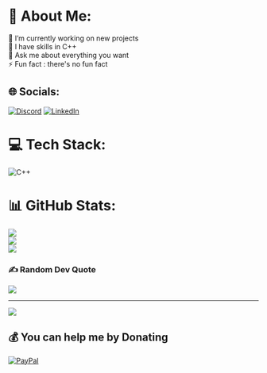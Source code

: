 # 💫 About Me:
🔭 I’m currently working on new projects<br>🌱 I have skills in C++<br>💬 Ask me about everything you want<br>⚡ Fun fact : there's no fun fact


## 🌐 Socials:
[![Discord](https://img.shields.io/badge/Discord-%237289DA.svg?logo=discord&logoColor=white)](https://discord.gg/9Nine#0833) [![LinkedIn](https://img.shields.io/badge/LinkedIn-%230077B5.svg?logo=linkedin&logoColor=white)](https://linkedin.com/in/yoanguezet) 

# 💻 Tech Stack:
![C++](https://img.shields.io/badge/c++-%2300599C.svg?style=flat&logo=c%2B%2B&logoColor=white)
# 📊 GitHub Stats:
![](https://github-readme-stats.vercel.app/api?username=im9nine&theme=highcontrast&hide_border=false&include_all_commits=true&count_private=true)<br/>
![](https://github-readme-streak-stats.herokuapp.com/?user=im9nine&theme=highcontrast&hide_border=false)<br/>
![](https://github-readme-stats.vercel.app/api/top-langs/?username=im9nine&theme=highcontrast&hide_border=false&include_all_commits=true&count_private=true&layout=compact)

### ✍️ Random Dev Quote
![](https://quotes-github-readme.vercel.app/api?type=horizontal&theme=dark)

---
[![](https://visitcount.itsvg.in/api?id=im9nine&icon=5&color=2)](https://visitcount.itsvg.in)

  ## 💰 You can help me by Donating
  [![PayPal](https://img.shields.io/badge/PayPal-00457C?style=for-the-badge&logo=paypal&logoColor=white)](https://paypal.me/krngcsgo) 

  
<!-- Proudly created with GPRM ( https://gprm.itsvg.in ) -->
